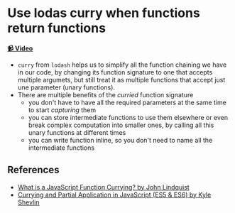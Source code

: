 # Use lodas curry when functions return functions
**[📹 Video](https://egghead.io/lessons/egghead-use-lodash-curry-when-functions-return-functions)**

- `curry` from `lodash` helps us to simplify all the function chaining we have in our code, by changing its function signature to one that accepts multiple argumets, but still treat it as multiple functions that accept just une parameter (unary functions).
- There are multiple benefits of the _curried_ function signature
  - you don't have to have all the required parameters at the same time to start _capturing_ them
  - you can store intermediate functions to use them elsewhere or even break complex computation into smaller ones, by calling all this unary functions at different times
  - you can write function inline, so you don't need to name all the intermediate functions

## References

- [What is a JavaScript Function Currying? by John Lindquist](https://egghead.io/lessons/javascript-what-is-javascript-function-currying)
- [Currying and Partial Application in JavaScript (ES5 & ES6) by Kyle Shevlin](https://egghead.io/lessons/javascript-currying-and-partial-application-in-javascript-es5-es6)
